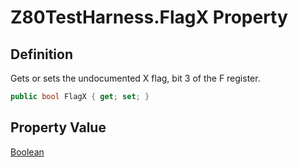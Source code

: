 # Z80TestHarness.FlagX Property
## Definition

Gets or sets the undocumented X flag, bit 3 of the F register.

```c#
public bool FlagX { get; set; }
```

## Property Value

[Boolean](https://learn.microsoft.com/en-gb/dotnet/api/System.Boolean)
